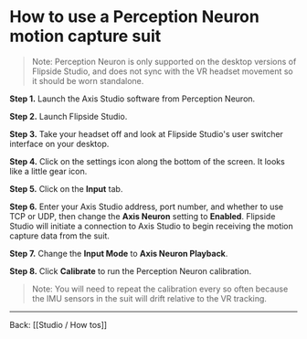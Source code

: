 # How to use a Perception Neuron motion capture suit

> Note: Perception Neuron is only supported on the desktop versions of Flipside Studio, and does not sync with the VR headset movement so it should be worn standalone.

**Step 1.** Launch the Axis Studio software from Perception Neuron.

**Step 2.** Launch Flipside Studio.

**Step 3.** Take your headset off and look at Flipside Studio's user switcher interface on your desktop.

**Step 4.** Click on the settings icon along the bottom of the screen. It looks like a little gear icon.

**Step 5.** Click on the **Input** tab.

**Step 6.** Enter your Axis Studio address, port number, and whether to use TCP or UDP, then change the **Axis Neuron** setting to **Enabled**. Flipside Studio will initiate a connection to Axis Studio to begin receiving the motion capture data from the suit.

**Step 7.** Change the **Input Mode** to **Axis Neuron Playback**.

**Step 8.** Click **Calibrate** to run the Perception Neuron calibration.

> Note: You will need to repeat the calibration every so often because the IMU sensors in the suit will drift relative to the VR tracking.

---

Back: [[Studio / How tos]]
